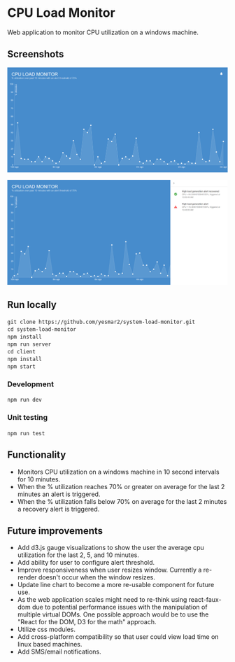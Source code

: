 # CPU Load Monitor

Web application to monitor CPU utilization on a windows machine.

## Screenshots

![Screenshot](https://github.com/yesmar2/system-load-monitor/blob/master/client/src/images/CPULoadMonitor.PNG)

![Screenshot](https://github.com/yesmar2/system-load-monitor/blob/master/client/src/images/CPULoadMonitorAlerts.PNG)

## Run locally

`git clone https://github.com/yesmar2/system-load-monitor.git`<br />
`cd system-load-monitor`<br />
`npm install`<br />
`npm run server`<br />
`cd client`<br />
`npm install`<br />
`npm start`<br />

### Development

`npm run dev`

### Unit testing

`npm run test`

## Functionality

*   Monitors CPU utilization on a windows machine in 10 second intervals for 10 minutes.
*   When the % utilization reaches 70% or greater on average for the last 2 minutes an alert is triggered.
*   When the % utilization falls below 70% on average for the last 2 minutes a recovery alert is triggered.

## Future improvements

*   Add d3.js gauge visualizations to show the user the average cpu utilization for the last 2, 5, and 10 minutes.
*   Add ability for user to configure alert threshold.
*   Improve responsiveness when user resizes window. Currently a re-render doesn't occur when the window resizes.
*   Update line chart to become a more re-usable component for future use.
*   As the web application scales might need to re-think using react-faux-dom due to potential performance issues with the manipulation of multiple virtual DOMs. One possible approach would be to use the "React for the DOM, D3 for the math" approach.
*   Utilize css modules.
*   Add cross-platform compatibility so that user could view load time on linux based machines.
*   Add SMS/email notifications.
